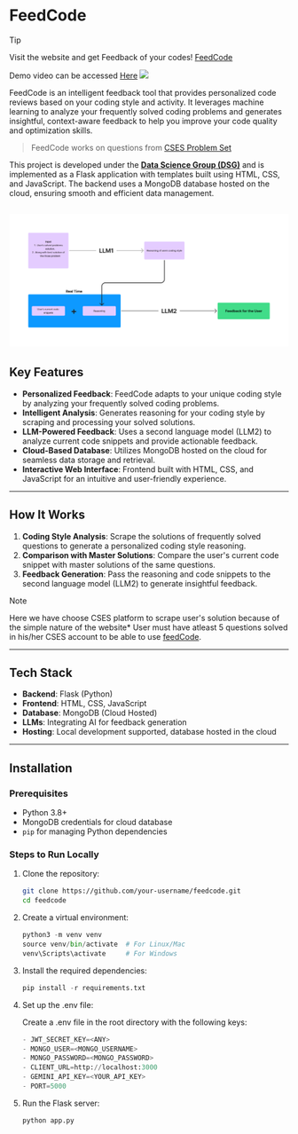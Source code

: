 # FeedCode  

> [!TIP]
> Visit the website and get Feedback of your codes! [FeedCode](https://feedcode.onrender.com/login_page)

Demo video can be accessed [Here](https://www.loom.com/share/31529224bef444958fcee1ed89037528)
![](https://github.com/AbhishekPanwarr/feedCode/blob/main/media/feedcode_demo.gif)

FeedCode is an intelligent feedback tool that provides personalized code reviews based on your coding style and activity. It leverages machine learning to analyze your frequently solved coding problems and generates insightful, context-aware feedback to help you improve your code quality and optimization skills. 

> FeedCode works on questions from [CSES Problem Set](https://cses.fi/problemset/) 

This project is developed under the [**Data Science Group (DSG)**](https://github.com/dsgiitr) and is implemented as a Flask application with templates built using HTML, CSS, and JavaScript. The backend uses a MongoDB database hosted on the cloud, ensuring smooth and efficient data management.  

![Sample Image](archi.png)
---

## Key Features  

- **Personalized Feedback**: FeedCode adapts to your unique coding style by analyzing your frequently solved coding problems.  
- **Intelligent Analysis**: Generates reasoning for your coding style by scraping and processing your solved solutions.  
- **LLM-Powered Feedback**: Uses a second language model (LLM2) to analyze current code snippets and provide actionable feedback.  
- **Cloud-Based Database**: Utilizes MongoDB hosted on the cloud for seamless data storage and retrieval.  
- **Interactive Web Interface**: Frontend built with HTML, CSS, and JavaScript for an intuitive and user-friendly experience.  

---

## How It Works  

1. **Coding Style Analysis**: Scrape the solutions of frequently solved questions to generate a personalized coding style reasoning.  
2. **Comparison with Master Solutions**: Compare the user's current code snippet with master solutions of the same questions.  
3. **Feedback Generation**: Pass the reasoning and code snippets to the second language model (LLM2) to generate insightful feedback.  

> [!Note]
> Here we have choose CSES platform to scrape user's solution because of the simple nature of the website*
>  User must have atleast 5 questions solved in his/her CSES account to be able to use [feedCode](https://feedcode.onrender.com/signup_page).
---

## Tech Stack  

- **Backend**: Flask (Python)  
- **Frontend**: HTML, CSS, JavaScript  
- **Database**: MongoDB (Cloud Hosted)  
- **LLMs**: Integrating AI for feedback generation  
- **Hosting**: Local development supported, database hosted in the cloud  

---

## Installation  

### Prerequisites  

- Python 3.8+  
- MongoDB credentials for cloud database  
- `pip` for managing Python dependencies  

### Steps to Run Locally  

1. Clone the repository:  

   ```bash  
   git clone https://github.com/your-username/feedcode.git  
   cd feedcode  
2. Create a virtual environment:
   ```python 
   python3 -m venv venv  
   source venv/bin/activate  # For Linux/Mac  
   venv\Scripts\activate     # For Windows
3. Install the required dependencies:
   ```python
   pip install -r requirements.txt
4. Set up the .env file:

   Create a .env file in the root directory with the following keys:
   ```python
   - JWT_SECRET_KEY=<ANY>
   - MONGO_USER=<MONGO_USERNAME>
   - MONGO_PASSWORD=<MONGO_PASSWORD>
   - CLIENT_URL=http://localhost:3000
   - GEMINI_API_KEY=<YOUR_API_KEY>
   - PORT=5000
6. Run the Flask server:
   ```python
   python app.py
  
